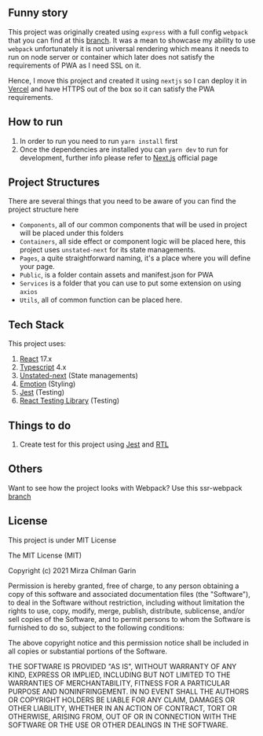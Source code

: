 ## Funny story

This project was originally created using `express` with a full config `webpack` that you can find at this [branch](https://github.com/MirzaChilman/Pokelist/tree/ssr-webpack). It was a mean to showcase my ability to use `webpack` unfortunately it is not universal rendering which means it needs to run on node server or container which later does not satisfy the requirements of PWA as I need SSL on it.

Hence, I move this project and created it using `nextjs` so I can deploy it in [Vercel](https://vercel.com) and have HTTPS out of the box so it can satisfy the PWA requirements.

## How to run

1. In order to run you need to run `yarn install` first
2. Once the dependencies are installed you can `yarn dev` to run for development, further info please refer to [Next.js](https://nextjs.org/) official page

## Project Structures

There are several things that you need to be aware of you can find the project structure here

  - `Components`, all of our common components that will be used in project will be placed under this folders
  - `Containers`, all side effect or component logic will be placed here, this project uses `unstated-next` for its state managements.
  - `Pages`, a quite straightforward naming, it's a place where you will define your page.
  - `Public`, is a folder contain assets and manifest.json for PWA
  - `Services` is a folder that you can use to put some extension on using `axios`
  - `Utils`, all of common function can be placed here.

## Tech Stack

This project uses:

1. [React](https://reactjs.org/) 17.x
2. [Typescript](https://www.typescriptlang.org/) 4.x
3. [Unstated-next](https://github.com/jamiebuilds/unstated-next) (State managements)
4. [Emotion](https://emotion.sh/docs/introduction) (Styling)
5. [Jest](https://jestjs.io/) (Testing)
6. [React Testing Library](https://testing-library.com/) (Testing)

## Things to do

1. Create test for this project using [Jest](https://jestjs.io/) and [RTL](https://testing-library.com/)

## Others

Want to see how the project looks with Webpack? Use this ssr-webpack [branch](https://github.com/MirzaChilman/Pokelist/tree/ssr-webpack)

## License

This project is under MIT License 

The MIT License (MIT)

Copyright (c) 2021 Mirza Chilman Garin

Permission is hereby granted, free of charge, to any person obtaining a copy of this software and associated documentation files (the "Software"), to deal in the Software without restriction, including without limitation the rights to use, copy, modify, merge, publish, distribute, sublicense, and/or sell copies of the Software, and to permit persons to whom the Software is furnished to do so, subject to the following conditions:

The above copyright notice and this permission notice shall be included in all copies or substantial portions of the Software.

THE SOFTWARE IS PROVIDED "AS IS", WITHOUT WARRANTY OF ANY KIND, EXPRESS OR IMPLIED, INCLUDING BUT NOT LIMITED TO THE WARRANTIES OF MERCHANTABILITY, FITNESS FOR A PARTICULAR PURPOSE AND NONINFRINGEMENT. IN NO EVENT SHALL THE AUTHORS OR COPYRIGHT HOLDERS BE LIABLE FOR ANY CLAIM, DAMAGES OR OTHER LIABILITY, WHETHER IN AN ACTION OF CONTRACT, TORT OR OTHERWISE, ARISING FROM, OUT OF OR IN CONNECTION WITH THE SOFTWARE OR THE USE OR OTHER DEALINGS IN THE SOFTWARE.
